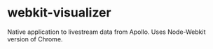 webkit-visualizer
=================

Native application to livestream data from Apollo.  Uses Node-Webkit version of Chrome.
